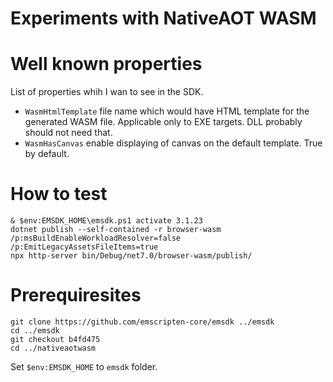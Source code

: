 Experiments with NativeAOT WASM
===============================

# Well known properties

List of properties whih I wan to see in the SDK.
- `WasmHtmlTemplate` file name which would have HTML template for the generated WASM file. Applicable only to EXE targets. DLL probably should not need that. 
- `WasmHasCanvas` enable displaying of canvas on the default template. True by default.

# How to test
```
& $env:EMSDK_HOME\emsdk.ps1 activate 3.1.23
dotnet publish --self-contained -r browser-wasm /p:msBuildEnableWorkloadResolver=false /p:EmitLegacyAssetsFileItems=true
npx http-server bin/Debug/net7.0/browser-wasm/publish/
```

# Prerequiresites

```
git clone https://github.com/emscripten-core/emsdk ../emsdk
cd ../emsdk
git checkout b4fd475
cd ../nativeaotwasm
```
Set `$env:EMSDK_HOME` to `emsdk` folder.